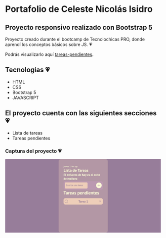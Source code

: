 # Portafolio de Celeste Nicolás Isidro
## Proyecto responsivo realizado con Bootstrap 5

Proyecto creado durante el bootcamp de Tecnolochicas PRO, donde aprendí los conceptos básicos sobre JS. 💗

Podrás visualizarlo aquí [tareas-pendientes](https://tareas-pendientes-gold.vercel.app/).

## Tecnologías 💗

* HTML
* CSS
* Bootstrap 5
* JAVASCRIPT

## El proyecto cuenta con las siguientes secciones 💗

* Lista de tareas
* Tareas pendientes


### Captura del proyecto 💗

![Captura del proyecto](/assets/captura.jpg)